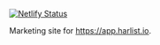 [![Netlify Status](https://api.netlify.com/api/v1/badges/80b260f3-c35b-410e-94ef-199ba91b376c/deploy-status)](https://app.netlify.com/sites/harlist-marketing/deploys)

Marketing site for https://app.harlist.io.
